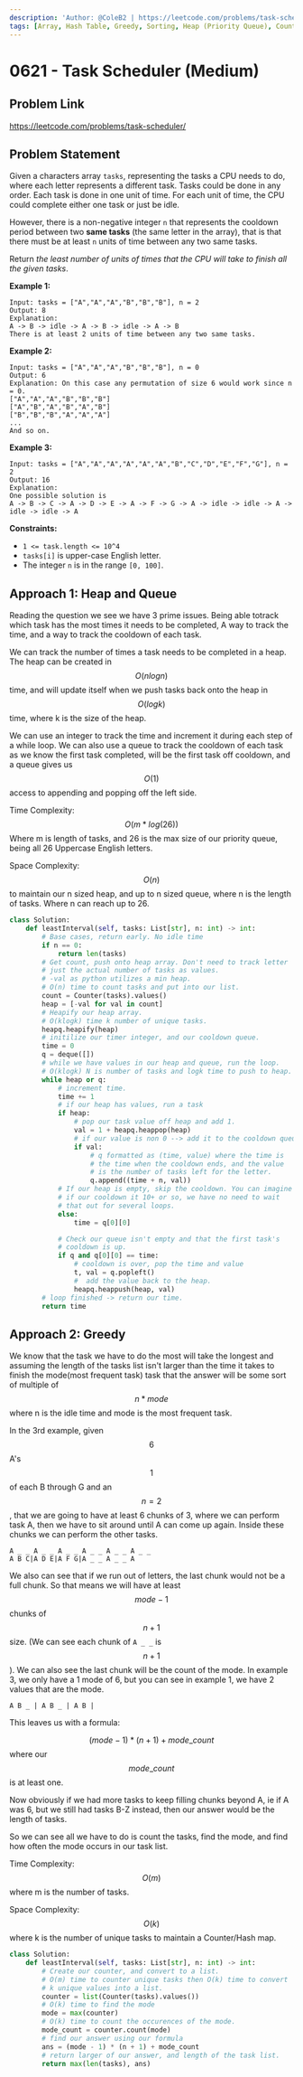 ```yaml
---
description: 'Author: @ColeB2 | https://leetcode.com/problems/task-scheduler/'
tags: [Array, Hash Table, Greedy, Sorting, Heap (Priority Queue), Counting]
---
```


# 0621 - Task Scheduler (Medium)

## Problem Link

https://leetcode.com/problems/task-scheduler/

## Problem Statement

Given a characters array `tasks`, representing the tasks a CPU needs to do, where each letter represents a different task. Tasks could be done in any order. Each task is done in one unit of time. For each unit of time, the CPU could complete either one task or just be idle.

However, there is a non-negative integer `n` that represents the cooldown period between two **same tasks** (the same letter in the array), that is that there must be at least `n` units of time between any two same tasks.

Return _the least number of units of times that the CPU will take to finish all the given tasks_.

**Example 1:**

```
Input: tasks = ["A","A","A","B","B","B"], n = 2
Output: 8
Explanation: 
A -> B -> idle -> A -> B -> idle -> A -> B
There is at least 2 units of time between any two same tasks.
```

**Example 2:**

```
Input: tasks = ["A","A","A","B","B","B"], n = 0
Output: 6
Explanation: On this case any permutation of size 6 would work since n = 0.
["A","A","A","B","B","B"]
["A","B","A","B","A","B"]
["B","B","B","A","A","A"]
...
And so on.
```

**Example 3:**

```
Input: tasks = ["A","A","A","A","A","A","B","C","D","E","F","G"], n = 2
Output: 16
Explanation: 
One possible solution is
A -> B -> C -> A -> D -> E -> A -> F -> G -> A -> idle -> idle -> A -> idle -> idle -> A
```

**Constraints:**

- `1 <= task.length <= 10^4`
- `tasks[i]` is upper-case English letter.
- The integer `n` is in the range `[0, 100]`.

## Approach 1: Heap and Queue

Reading the question we see we have 3 prime issues. Being able  totrack which task has the most times it needs to be completed, A way to track the time, and a way to track the cooldown of each task.

We can track the number of times a task needs to be completed in a heap. The heap can be created in $$O(nlogn)$$ time, and will update itself when we push tasks back onto the heap in $$O(logk)$$ time, where k is the size of the heap.

We can use an integer to track the time and increment it during each step of a while loop. We can also use a queue to track the cooldown of each task as we know the first task completed, will be the first task off cooldown, and a queue gives us $$O(1)$$ access to appending and popping off the left side.

Time Complexity: $$O(m*log(26))$$ Where m is length of tasks, and 26 is the max size of our priority queue, being all 26 Uppercase English letters.

Space Complexity: $$O(n)$$ to maintain our n sized heap, and up to n sized queue, where n is the length of tasks. Where n can reach up to 26.

<Tabs>
<TabItem value="python" label="Python">
<SolutionAuthor name="@ColeB2"/>

```py
class Solution:
    def leastInterval(self, tasks: List[str], n: int) -> int:
        # Base cases, return early. No idle time
        if n == 0:
            return len(tasks)
        # Get count, push onto heap array. Don't need to track letter
        # just the actual number of tasks as values.
        # -val as python utilizes a min heap.
        # O(n) time to count tasks and put into our list.
        count = Counter(tasks).values()
        heap = [-val for val in count]
        # Heapify our heap array.
        # O(klogk) time k number of unique tasks.
        heapq.heapify(heap)
        # initilize our timer integer, and our cooldown queue.
        time = 0
        q = deque([])
        # while we have values in our heap and queue, run the loop.
        # O(klogk) N is number of tasks and logk time to push to heap.
        while heap or q:
            # increment time.
            time += 1
            # if our heap has values, run a task
            if heap:
                # pop our task value off heap and add 1.
                val = 1 + heapq.heappop(heap)
                # if our value is non 0 --> add it to the cooldown queue.
                if val:
                    # q formatted as (time, value) where the time is
                    # the time when the cooldown ends, and the value
                    # is the number of tasks left for the letter.
                    q.append((time + n, val))
            # If our heap is empty, skip the cooldown. You can imagine
            # if our cooldown it 10+ or so, we have no need to wait
            # that out for several loops.
            else:
                time = q[0][0]

            # Check our queue isn't empty and that the first task's
            # cooldown is up.
            if q and q[0][0] == time:
                # cooldown is over, pop the time and value
                t, val = q.popleft()
                #  add the value back to the heap.
                heapq.heappush(heap, val)
        # loop finished -> return our time.
        return time
```

</TabItem>
</Tabs>

## Approach 2: Greedy

We know that the task we have to do the most will take the longest and assuming the length of the tasks list isn't larger than the time it takes to finish the mode(most frequent task) task that the answer will be some sort of multiple of $$n * mode$$ where n is the idle time and mode is the most frequent task.

In the 3rd example, given $$6$$ A's $$1$$ of each B through G and an $$n=2$$, that we are going to have at least 6 chunks of 3, where we can perform task A, then we have to sit around until A can come up again. Inside these chunks we can perform the other tasks.

```
A _ _ A _ _ A _ _ A _ _ A _ _ A _ _
A B C|A D E|A F G|A _ _ A _ _ A
```

We also can see that if we run out of letters, the last chunk would not be a full chunk. So that means we will have at least $$mode - 1$$ chunks of $$n + 1$$ size. (We can see each chunk of `A _ _` is $$n + 1$$). We can also see the last chunk will be the count of the mode. In example 3, we only have a 1 mode of 6, but you can see in example 1, we have 2 values that are the mode.

```
A B _ | A B _ | A B |
```

This leaves us with a formula:

$$(mode - 1) * (n + 1) + mode\_count$$ where our $$mode\_count$$ is at least one.

Now obviously if we had more tasks to keep filling chunks beyond A, ie if A was 6, but we still had tasks B-Z instead, then our answer would be the length of tasks.

So we can see all we have to do is count the tasks, find the mode, and find how often the mode occurs in our task list.

Time Complexity: $$O(m)$$ where m is the number of tasks.

Space Complexity: $$O(k)$$ where k is the number of unique tasks to maintain a Counter/Hash map.


<Tabs>
<TabItem value="python" label="Python">
<SolutionAuthor name="@ColeB2"/>

```py
class Solution:
    def leastInterval(self, tasks: List[str], n: int) -> int:
        # Create our counter, and convert to a list.
        # O(m) time to counter unique tasks then O(k) time to convert
        # k unique values into a list.
        counter = list(Counter(tasks).values())
        # O(k) time to find the mode
        mode = max(counter)
        # O(k) time to count the occurences of the mode.
        mode_count = counter.count(mode)
        # find our answer using our formula
        ans = (mode - 1) * (n + 1) + mode_count
        # return larger of our answer, and length of the task list.
        return max(len(tasks), ans)
```

</TabItem>
</Tabs>
